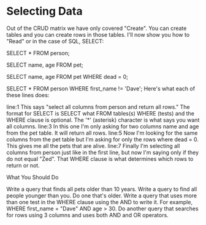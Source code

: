 # Selecting Data

Out of the CRUD matrix we have only covered "Create". You can create tables and you can create rows in those tables. I'll now show you how to "Read" or in the case of SQL, SELECT:

SELECT * FROM person;

SELECT name, age FROM pet;

SELECT name, age FROM pet WHERE dead = 0;

SELECT * FROM person WHERE first_name != 'Dave';
Here's what each of these lines does:

line:1
This says "select all columns from person and return all rows." The format for SELECT is SELECT what FROM tables(s) WHERE (tests) and the WHERE clause is optional. The '*' (asterisk) character is what says you want all columns.
line:3
In this one I'm only asking for two columns name and age from the pet table. It will return all rows.
line:5
Now I'm looking for the same columns from the pet table but I'm asking for only the rows where dead = 0. This gives me all the pets that are alive.
line:7
Finally I'm selecting all columns from person just like in the first line, but now I'm saying only if they do not equal "Zed". That WHERE clause is what determines which rows to return or not.
 

What You Should Do

Write a query that finds all pets older than 10 years. 
Write a query to find all people younger than you. 
Do one that's older. 
Write a query that uses more than one test in the WHERE clause using the AND to write it. For example, WHERE first_name = "Dave" AND age > 30. 
Do another query that searches for rows using 3 columns and uses both AND and OR operators.
